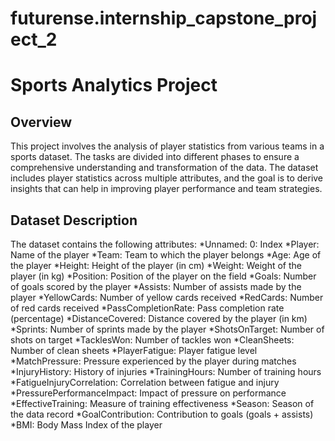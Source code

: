 # futurense.internship_capstone_project_2
# Sports Analytics Project
## Overview
This project involves the analysis of player statistics from various teams in a sports dataset. The tasks are divided into different phases to ensure a comprehensive understanding and transformation of the data. The dataset includes player statistics across multiple attributes, and the goal is to derive insights that can help in improving player performance and team strategies.

## Dataset Description
The dataset contains the following attributes:
*Unnamed: 0: Index
*Player: Name of the player
*Team: Team to which the player belongs
*Age: Age of the player
*Height: Height of the player (in cm)
*Weight: Weight of the player (in kg)
*Position: Position of the player on the field
*Goals: Number of goals scored by the player
*Assists: Number of assists made by the player
*YellowCards: Number of yellow cards received
*RedCards: Number of red cards received
*PassCompletionRate: Pass completion rate (percentage)
*DistanceCovered: Distance covered by the player (in km)
*Sprints: Number of sprints made by the player
*ShotsOnTarget: Number of shots on target
*TacklesWon: Number of tackles won
*CleanSheets: Number of clean sheets
*PlayerFatigue: Player fatigue level
*MatchPressure: Pressure experienced by the player during matches
*InjuryHistory: History of injuries
*TrainingHours: Number of training hours
*FatigueInjuryCorrelation: Correlation between fatigue and injury
*PressurePerformanceImpact: Impact of pressure on performance
*EffectiveTraining: Measure of training effectiveness
*Season: Season of the data record
*GoalContribution: Contribution to goals (goals + assists)
*BMI: Body Mass Index of the player

